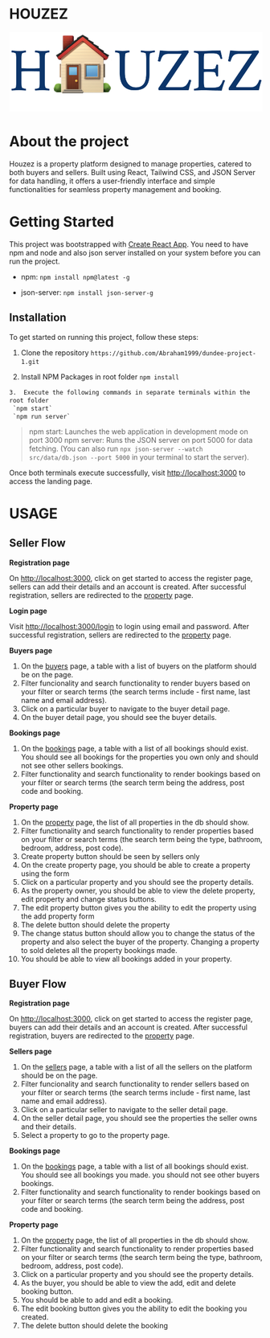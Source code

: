 #  HOUZEZ
![](./src/assets/images/houzez.png)
  
#  About the project

Houzez is a property platform designed to manage properties, catered to both buyers and sellers. Built using React, Tailwind CSS, and JSON Server for data handling, it offers a user-friendly interface and simple functionalities for seamless property management and booking.


#  Getting Started
This project was bootstrapped with [Create React App](https://github.com/facebook/create-react-app). You need to have npm and node and also json server installed on your system before you can run the project.

 - npm: 
  `npm install npm@latest -g`

 - json-server: 
  `npm install json-server-g`


## Installation

To get started on running this project, follow these steps:

 1. Clone the repository 
    `https://github.com/Abraham1999/dundee-project-1.git`
    
   2.  Install NPM Packages in root folder
    `npm install` 
    
    3.  Execute the following commands in separate terminals within the root folder
     `npm start` 
     `npm run server`
   

> npm start: Launches the web application in development mode on port 3000
> npm server: Runs the JSON server on port 5000 for data fetching. (You can also run `npx json-server --watch src/data/db.json --port 5000` in your terminal to start the server).

   
   Once both terminals execute successfully, visit [http://localhost:3000](http://localhost:3000)  to access the landing page.


# USAGE
  
## Seller Flow

**Registration page**

On  [http://localhost:3000](http://localhost:3000), click on get started to access the register page, sellers can add their details and an account is created.
After successful registration, sellers are redirected to the  [property](http://localhost:3000/property) page.

**Login page**

Visit [http://localhost:3000/login](http://localhost:3000/login) to login using email and password.
After successful registration, sellers are redirected to the  [property](http://localhost:3000/property) page.


**Buyers page**
 1. On the [buyers](http://localhost:3000/buyers) page, a table with a list of buyers on the platform should be on the page.
 2. Filter funcionality and search functionality to render buyers based on your filter or search terms (the search terms include - first name, last name and email address).
 3. Click on a particular buyer to navigate to the buyer detail page.
 4. On the buyer detail page, you should see the buyer details.

**Bookings page**
 1. On the [bookings](http://localhost:3000/bookings) page, a table with a list of all bookings should exist. You should see all bookings for the properties you own only and should not see other sellers bookings.
 2. Filter functionality and search functionality to render bookings based on your filter or search terms (the search term being the address, post code and booking.


**Property page**
 1. On the [property](http://localhost:3000/property) page, the list of all properties in the db should show.
 2. Filter functionality and search functionality to render properties based on your filter or search terms (the search term being the type, bathroom, bedroom, address, post code).
 3. Create property button should be seen by sellers only
 4. On the create property page, you should be able to create a property using the form
 5. Click on a particular property and you should see the property details.
 6. As the property owner, you should be able to view the delete property, edit property and change status buttons.
 7. The edit property button gives you the ability to edit the property using the add property form
 8. The delete button should delete the property
 9. The change status button should allow you to change the status of the property and also select the buyer of the property. Changing a property to sold deletes all the property bookings made.
 10. You should be able to view all bookings added in your property. 


## Buyer Flow

**Registration page**

On  [http://localhost:3000](http://localhost:3000), click on get started to access the register page, buyers can add their details and an account is created.
After successful registration,  buyers are redirected to the  [property](http://localhost:3000/property) page.


**Sellers page**
 1. On the [sellers](http://localhost:3000/sellers) page, a table with a list of all the sellers on the platform should be on the page.
 2. Filter funcionality and search functionality to render sellers based on your filter or search terms (the search terms include - first name, last name and email address).
 3. Click on a particular seller to navigate to the seller detail page.
 4. On the seller detail page, you should see the properties the seller owns and their details.
 5. Select a property to go to the property page.

**Bookings page**
 1. On the [bookings](http://localhost:3000/bookings) page, a table with a list of all bookings should exist. You should see all bookings you made. you should not see other buyers bookings.
 2. Filter functionality and search functionality to render bookings based on your filter or search terms (the search term being the address, post code and booking.


**Property page**
 1. On the [property](http://localhost:3000/property) page, the list of all properties in the db should show.
 2. Filter functionality and search functionality to render properties based on your filter or search terms (the search term being the type, bathroom, bedroom, address, post code).
 3. Click on a particular property and you should see the property details.
 4. As the buyer, you should be able to view the add, edit and delete booking button.
 5. You should be able to add and edit a booking.
 6. The edit booking button gives you the ability to edit the booking you created.
 7. The delete button should delete the booking


